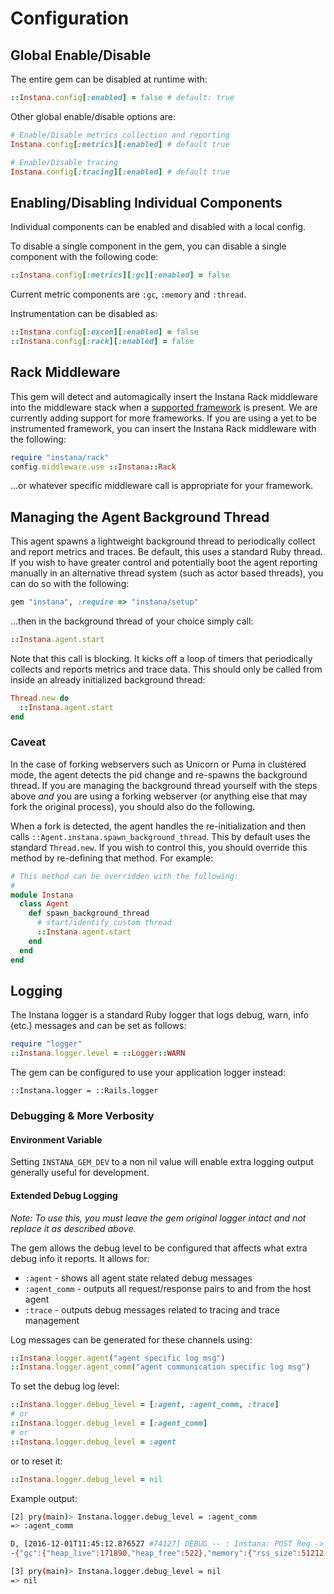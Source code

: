 # Configuration

## Global Enable/Disable

The entire gem can be disabled at runtime with:

```Ruby
::Instana.config[:enabled] = false # default: true
```

Other global enable/disable options are:

```Ruby
# Enable/Disable metrics collection and reporting
Instana.config[:metrics][:enabled] # default true

# Enable/Disable tracing
Instana.config[:tracing][:enabled] # default true
```

## Enabling/Disabling Individual Components

Individual components can be enabled and disabled with a local config.

To disable a single component in the gem, you can disable a single component with the following code:

```Ruby
::Instana.config[:metrics][:gc][:enabled] = false
```
Current metric components are `:gc`, `:memory` and `:thread`.

Instrumentation can be disabled as:

```Ruby
::Instana.config[:excon][:enabled] = false
::Instana.config[:rack][:enabled] = false
```

## Rack Middleware

This gem will detect and automagically insert the Instana Rack middleware into the middleware stack when a [supported framework](https://instana.atlassian.net/wiki/display/DOCS/Ruby) is present.  We are currently adding support for more frameworks.  If you are using a yet to be instrumented framework, you can insert the Instana Rack middleware with the following:

```Ruby
require "instana/rack"
config.middleware.use ::Instana::Rack
```

...or whatever specific middleware call is appropriate for your framework.


## Managing the Agent Background Thread

This agent spawns a lightweight background thread to periodically collect and report metrics and traces.  Be default, this uses a standard Ruby thread.  If you wish to have greater control and potentially boot the agent reporting manually in an alternative thread system (such as actor based threads), you can do so with the following:

```Ruby
gem "instana", :require => "instana/setup"
```

...then in the background thread of your choice simply call:

```Ruby
::Instana.agent.start
```

Note that this call is blocking.  It kicks off a loop of timers that periodically collects and reports metrics and trace data.  This should only be called from inside an already initialized background thread:

```Ruby
Thread.new do
  ::Instana.agent.start
end
```

### Caveat

In the case of forking webservers such as Unicorn or Puma in clustered mode, the agent detects the pid change and re-spawns the background thread.  If you are managing the background thread yourself with the steps above _and_ you are using a forking webserver (or anything else that may fork the original process), you should also do the following.

When a fork is detected, the agent handles the re-initialization and then calls `::Agent.instana.spawn_background_thread`.  This by default uses the standard `Thread.new`.  If you wish to control this, you should override this method by re-defining that method.  For example:

```ruby
# This method can be overridden with the following:
#
module Instana
  class Agent
    def spawn_background_thread
      # start/identify custom thread
      ::Instana.agent.start
    end
  end
end
```

## Logging

The Instana logger is a standard Ruby logger that logs debug, warn, info
(etc.) messages and can be set as follows:

```Ruby
require "logger"
::Instana.logger.level = ::Logger::WARN
```

The gem can be configured to use your application logger instead:

```
::Instana.logger = ::Rails.logger
```

### Debugging & More Verbosity

#### Environment Variable

Setting `INSTANA_GEM_DEV` to a non nil value will enable extra logging output generally useful
for development.

#### Extended Debug Logging

_Note: To use this, you must leave the gem original logger intact and not replace it as described above._

The gem allows the debug level to be configured that affects
what extra debug info it reports.  It allows for:

* `:agent` - shows all agent state related debug messages
* `:agent_comm` - outputs all request/response pairs to and from the
  host agent
* `:trace` - outputs debug messages related to tracing and trace management

Log messages can be generated for these channels using:

```Ruby
::Instana.logger.agent("agent specific log msg")
::Instana.logger.agent_comm("agent communication specific log msg")
```

To set the debug log level:

```Ruby
::Instana.logger.debug_level = [:agent, :agent_comm, :trace]
# or
::Instana.logger.debug_level = [:agent_comm]
# or
::Instana.logger.debug_level = :agent
```

or to reset it:

```Ruby
::Instana.logger.debug_level = nil
```

Example output:
```bash
[2] pry(main)> Instana.logger.debug_level = :agent_comm
=> :agent_comm

D, [2016-12-01T11:45:12.876527 #74127] DEBUG -- : Instana: POST Req -> -body-: http://127.0.0.1:42699/com.instana.plugin.ruby.74127 ->
-{"gc":{"heap_live":171890,"heap_free":522},"memory":{"rss_size":51212.0}}- Resp -> body:#<Net::HTTPOK:0x007faee2161078> -> -[]-

[3] pry(main)> Instana.logger.debug_level = nil
=> nil
```
